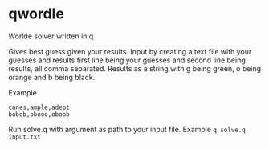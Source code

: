 # qwordle
Worlde solver written in q

Gives best guess given your results.
Input by creating a text file with your guesses and results first line being your guesses and second line being results, all comma separated.
Results as a string with g being green, o being orange and b being black.

Example
```
canes,ample,adept
bobob,obooo,oboob
```

Run solve.q with argument as path to your input file.
Example
`q solve.q input.txt`
